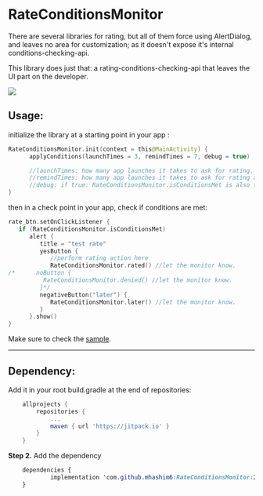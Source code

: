 
# RateConditionsMonitor
There are several libraries for rating, but all of them force using AlertDialog, and leaves no area for customization; as it doesn't expose it's internal conditions-checking-api.

 This library does just that: a rating-conditions-checking-api that leaves the UI part on the developer.

 [![](https://jitpack.io/v/mhashim6/RateConditionsMonitor.svg)](https://jitpack.io/#mhashim6/RateConditionsMonitor)

## Usage:

initialize the library at a starting point in your app :

```kotlin
RateConditionsMonitor.init(context = this@MainActivity) {
      applyConditions(launchTimes = 3, remindTimes = 7, debug = true)

      //launchTimes: how many app launches it takes to ask for rating.
      //remindTimes: how many app launches it takes to ask for rating after RateConditionsMonitor.later() is called.
      //debug: if true: RateConditionsMonitor.isConditionsMet is also true.
}
```
 then in a check point in your app, check if conditions are met:

```kotlin
rate_btn.setOnClickListener {
   if (RateConditionsMonitor.isConditionsMet)
      alert {
         title = "test rate"
         yesButton {
            //perform rating action here
            RateConditionsMonitor.rated() //let the monitor know.        }
/*      noButton {
          RateConditionsMonitor.denied() //let the monitor know.
         }*/
         negativeButton("later") {
            RateConditionsMonitor.later() //let the monitor know.
         }
      }.show()
}
```
Make sure to check the [sample](https://github.com/mhashim6/RateConditionsMonitor/blob/master/app/src/main/java/mhashim6/android/ratemonitorsample/MainActivity.kt).

---

## Dependency:
Add it in your root build.gradle at the end of repositories:

```groovy
	allprojects {
		repositories {
			...
			maven { url 'https://jitpack.io' }
		}
	}
```

**Step 2.**  Add the dependency

```css
	dependencies {
	        implementation 'com.github.mhashim6:RateConditionsMonitor:2.0'
	}
```